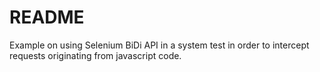 # README

Example on using Selenium BiDi API in a system test in order to intercept requests originating from javascript code.

